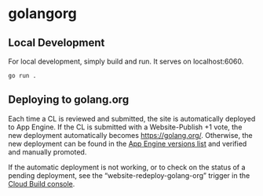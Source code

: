 # golangorg

## Local Development

For local development, simply build and run. It serves on localhost:6060.

	go run .

## Deploying to golang.org

Each time a CL is reviewed and submitted, the site is automatically deployed to App Engine.
If the CL is submitted with a Website-Publish +1 vote,
the new deployment automatically becomes https://golang.org/.
Otherwise, the new deployment can be found in the
[App Engine versions list](https://console.cloud.google.com/appengine/versions?project=golang-org&serviceId=default) and verified and manually promoted.

If the automatic deployment is not working, or to check on the status of a pending deployment,
see the “website-redeploy-golang-org” trigger in the
[Cloud Build console](https://console.cloud.google.com/cloud-build/builds?project=golang-org).
